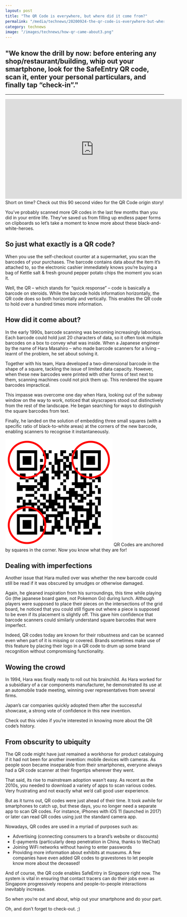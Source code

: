 ```yaml
---
layout: post
title: "The QR Code is everywhere, but where did it come from?"
permalink: "/media/technews/20200924-the-qr-code-is-everywhere-but-where-did-it-come-from"
category: technews
image: "/images/technews/how-qr-came-about3.png"
---
```


## "We know the drill by now: before entering any shop/restaurant/building, whip out your smartphone, look for the SafeEntry QR code, scan it, enter your personal particulars, and finally tap “check-in”."

---

<iframe width="560" height="315" src="https://youtu.be/MLLIfSFjky4" frameborder="0" allow="accelerometer; autoplay; encrypted-media; gyroscope; picture-in-picture" allowfullscreen></iframe>
Short on time? Check out this 90 second video for the QR Code origin story!


You’ve probably scanned more QR codes in the last few months than you did in your entire life. They’ve saved us from filling up endless paper forms on clipboards so let’s take a moment to know more about these black-and-white-heroes. 


## So just what exactly is a QR code?

When you use the self-checkout counter at a supermarket, you scan the barcodes of your purchases. The barcode contains data about the item it’s attached to, so the electronic cashier immediately knows you’re buying a bag of Kettle salt & fresh ground pepper potato chips the moment you scan it. 

Well, the QR – which stands for “quick response” – code is basically a barcode on steroids. While the barcode holds information horizontally, the QR code does so both horizontally and vertically. This enables the QR code to hold over a hundred times more information. 

## How did it come about? 

In the early 1990s, barcode scanning was becoming increasingly laborious. Each barcode could hold just 20 characters of data, so it often took multiple barcodes on a box to convey what was inside. When a Japanese engineer by the name of Hara Masahiro – who made barcode scanners for a living – learnt of the problem, he set about solving it. 

Together with his team, Hara developed a two-dimensional barcode in the shape of a square, tackling the issue of limited data capacity. However, when these new barcodes were printed with other forms of text next to them, scanning machines could not pick them up. This rendered the square barcodes impractical. 

This impasse was overcome one day when Hara, looking out of the subway window on the way to work, noticed that skyscrapers stood out distinctively from the rest of the landscape. He began searching for ways to distinguish the square barcodes from text. 

Finally, he landed on the solution of embedding three small squares (with a specific ratio of black-to-white areas) at the corners of the new barcode, enabling scanners to recognise it instantaneously. 

![QR codes are anchored by the squares in the corner.Now you know what they are for](/images/technews/how-qr-came-about3.png) 
QR Codes are anchored by squares in the corner. Now you know what they are for!


## Dealing with imperfections 

Another issue that Hara mulled over was whether the new barcode could still be read if it was obscured by smudges or otherwise damaged. 

Again, he gleaned inspiration from his surroundings, this time while playing Go (the japanese board game, not Pokemon Go) during lunch. Although players were supposed to place their pieces on the intersections of the grid board, he noticed that you could still figure out where a piece is supposed to be even if its placement is slightly off. This gave him confidence that barcode scanners could similarly understand square barcodes that were imperfect. 

Indeed, QR codes today are known for their robustness and can be scanned even when part of it is missing or covered. Brands sometimes make use of this feature by placing their logo in a QR code to drum up some brand recognition without compromising functionality. 

## Wowing the crowd 

In 1994, Hara was finally ready to roll out his brainchild. As Hara worked for a subsidiary of a car components manufacturer, he demonstrated its use at an automobile trade meeting, winning over representatives from several firms. 

Japan’s car companies quickly adopted them after the successful showcase, a strong vote of confidence in this new invention. 

Check out this video if you’re interested in knowing more about the QR code’s history.


## From obscurity to ubiquity 

The QR code might have just remained a workhorse for product cataloguing if it had not been for another invention: mobile devices with cameras. As people soon became inseparable from their smartphones, everyone always had a QR code scanner at their fingertips wherever they went. 

That said, its rise to mainstream adoption wasn’t easy. As recent as the 2010s, you needed to download a variety of apps to scan various codes. Very frustrating and not exactly what we’d call good user experience.

But as it turns out, QR codes were just ahead of their time. It took awhile for smartphones to catch up, but these days, you no longer need a separate app to scan QR codes. For instance, iPhones with iOS 11 (launched in 2017) or later can read QR codes using just the standard camera app. 

Nowadays, QR codes are used in a myriad of purposes such as:

- Advertising (connecting consumers to a brand’s website or discounts)
- E-payments (particularly deep penetration in China, thanks to WeChat)
- Joining WiFi networks without having to enter passwords
- Providing more information about exhibits at museums. A few companies have even added QR codes to gravestones to let people know more about the deceased! 

And of course, the QR code enables SafeEntry in Singapore right now. The system is vital in ensuring that contact tracers can do their jobs even as Singapore progressively reopens and people-to-people interactions inevitably increase. 

So when you’re out and about, whip out your smartphone and do your part. 

Oh, and don’t forget to check-out. ;) 
